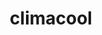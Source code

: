 ---
ee_id_thing: '4426'
site: '1'
type: '2'
inv_num: 2016-055
add_credit:
url: 2016-055-climacool
title: climacool
year: '2016'
display_year: '2016'
medium: Inkjet on Angelica Universal Photomatte 230
dims: 168 x 95.8 x 4 cm
pitch:
ps:
live_url:
youtube:
related_code:
imgs: climacool-2016-055-full-database-JH.jpg
subheading:
download:
commission:
related:
layout: things-i-made
---